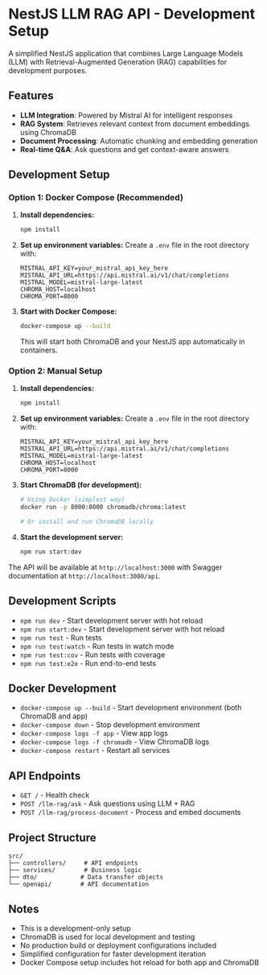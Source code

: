 # NestJS LLM RAG API - Development Setup

A simplified NestJS application that combines Large Language Models (LLM) with Retrieval-Augmented Generation (RAG) capabilities for development purposes.

## Features

- **LLM Integration**: Powered by Mistral AI for intelligent responses
- **RAG System**: Retrieves relevant context from document embeddings using ChromaDB
- **Document Processing**: Automatic chunking and embedding generation
- **Real-time Q&A**: Ask questions and get context-aware answers

## Development Setup

### Option 1: Docker Compose (Recommended)

1. **Install dependencies:**
   ```bash
   npm install
   ```

2. **Set up environment variables:**
   Create a `.env` file in the root directory with:
   ```env
   MISTRAL_API_KEY=your_mistral_api_key_here
   MISTRAL_API_URL=https://api.mistral.ai/v1/chat/completions
   MISTRAL_MODEL=mistral-large-latest
   CHROMA_HOST=localhost
   CHROMA_PORT=8000
   ```

3. **Start with Docker Compose:**
   ```bash
   docker-compose up --build
   ```

   This will start both ChromaDB and your NestJS app automatically in containers.

### Option 2: Manual Setup

1. **Install dependencies:**
   ```bash
   npm install
   ```

2. **Set up environment variables:**
   Create a `.env` file in the root directory with:
   ```env
   MISTRAL_API_KEY=your_mistral_api_key_here
   MISTRAL_API_URL=https://api.mistral.ai/v1/chat/completions
   MISTRAL_MODEL=mistral-large-latest
   CHROMA_HOST=localhost
   CHROMA_PORT=8000
   ```

3. **Start ChromaDB (for development):**
   ```bash
   # Using Docker (simplest way)
   docker run -p 8000:8000 chromadb/chroma:latest
   
   # Or install and run ChromaDB locally
   ```

4. **Start the development server:**
   ```bash
   npm run start:dev
   ```

The API will be available at `http://localhost:3000` with Swagger documentation at `http://localhost:3000/api`.

## Development Scripts

- `npm run dev` - Start development server with hot reload
- `npm run start:dev` - Start development server with hot reload
- `npm run test` - Run tests
- `npm run test:watch` - Run tests in watch mode
- `npm run test:cov` - Run tests with coverage
- `npm run test:e2e` - Run end-to-end tests

## Docker Development

- `docker-compose up --build` - Start development environment (both ChromaDB and app)
- `docker-compose down` - Stop development environment
- `docker-compose logs -f app` - View app logs
- `docker-compose logs -f chromadb` - View ChromaDB logs
- `docker-compose restart` - Restart all services

## API Endpoints

- `GET /` - Health check
- `POST /llm-rag/ask` - Ask questions using LLM + RAG
- `POST /llm-rag/process-document` - Process and embed documents

## Project Structure

```
src/
├── controllers/     # API endpoints
├── services/        # Business logic
├── dto/            # Data transfer objects
└── openapi/        # API documentation
```

## Notes

- This is a development-only setup
- ChromaDB is used for local development and testing
- No production build or deployment configurations included
- Simplified configuration for faster development iteration
- Docker Compose setup includes hot reload for both app and ChromaDB
